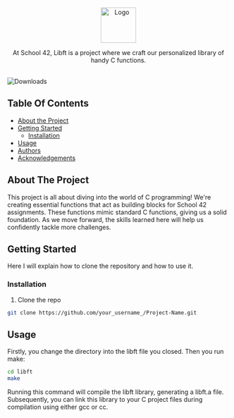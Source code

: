<br/>
<p align="center">
  <a href="https://github.com/Mr-Don-Leo/42-libft">
    <img src="https://gitlab.com/uploads/-/system/project/avatar/10815567/libft.png" alt="Logo" width="80" height="80">
  </a>

  <p align="center">
    At School 42, Libft is a project where we craft our personalized library of handy C functions.
    <br/>
    <br/>
  </p>
</p>

![Downloads](https://img.shields.io/github/downloads/Mr-Don-Leo/42-libft/total) 

## Table Of Contents

* [About the Project](#about-the-project)
* [Getting Started](#getting-started)
  * [Installation](#installation)
* [Usage](#usage)
* [Authors](#authors)
* [Acknowledgements](#acknowledgements)

## About The Project

This project is all about diving into the world of C programming! We're creating essential functions that act as building blocks for School 42 assignments. These functions mimic standard C functions, giving us a solid foundation. As we move forward, the skills learned here will help us confidently tackle more challenges.

## Getting Started

Here I will explain how to clone the repository and how to use it.

### Installation

1. Clone the repo

```sh
git clone https://github.com/your_username_/Project-Name.git
```

## Usage

Firstly, you change the directory into the libft file you closed. Then you run make: 
```sh
cd libft
make
```
Running this command will compile the libft library, generating a libft.a file. Subsequently, you can link this library to your C project files during compilation using either gcc or cc.

